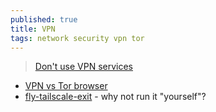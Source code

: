 ```yaml
---
published: true
title: VPN
tags: network security vpn tor
---
```

> [Don't use VPN services](https://gist.github.com/joepie91/5a9909939e6ce7d09e29)

- [VPN vs Tor browser](https://matt.traudt.xyz/posts/you-want-tor-24tFBCJV/)
- [fly-tailscale-exit](https://github.com/patte/fly-tailscale-exit) - why not run it "yourself"?
